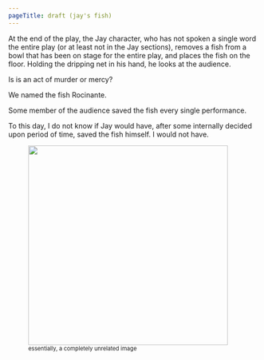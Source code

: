 ```yaml
---
pageTitle: draft (jay's fish)
---
```


At the end of the play, the Jay character, who has not spoken a single word the entire play (or at least not in the Jay sections), removes a fish from a bowl that has been on stage for the entire play, and places the fish on the floor. Holding the dripping net in his hand, he looks at the audience.

Is is an act of murder or mercy?

We named the fish Rocinante.

Some member of the audience saved the fish every single performance.

To this day, I do not know if Jay would have, after some internally decided upon period of time, saved the fish himself. I would not have.

<figure>
    <img src="https://www.dir.gen.tr/image/1331015-0-jays-fish-bar.jpg" width="400">
    <figcaption style="font-size: 80%">essentially, a completely unrelated image</figcaption>
</figure>

